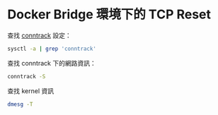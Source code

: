 # Docker Bridge 環境下的 TCP Reset

查找 [conntrack](https://arthurchiao.art/blog/conntrack-design-and-implementation-zh/) 設定：

```bash
sysctl -a | grep 'conntrack'
```

查找 conntrack 下的網路資訊：

```bash
conntrack -S
```

查找 kernel 資訊

```bash
dmesg -T
```
